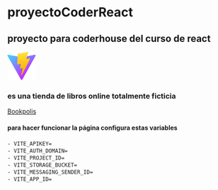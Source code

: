 # proyectoCoderReact

## proyecto para coderhouse del curso de react

![](/public/vite.svg)

### es una tienda de libros online totalmente ficticia

[Bookpolis](https://bookpolis-react-coderhouse.vercel.app/)

#### para hacer funcionar la página configura estas variables

```
- VITE_APIKEY=
- VITE_AUTH_DOMAIN=
- VITE_PROJECT_ID=
- VITE_STORAGE_BUCKET=
- VITE_MESSAGING_SENDER_ID=
- VITE_APP_ID=

```
